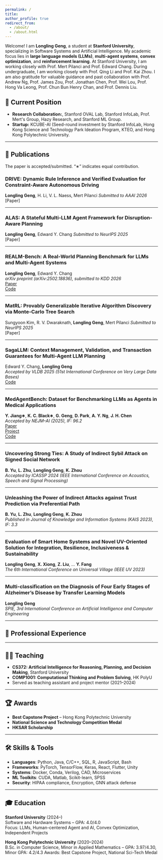 ```yaml
---
permalink: /
title: 
author_profile: true
redirect_from: 
  - /about/
  - /about.html
---
```


Welcome! I am **Longling Geng**, a student at **Stanford University**, specializing in Software Systems and Artificial Intelligence. My academic focus lies in **large language models (LLMs)**, **multi-agent systems**, **convex optimization**, and **reinforcement learning**. At Stanford University, I am working closely with Prof. Mert Pilanci and Prof. Edward Chang. During undergraduate, I am working closely with Prof. Qing Li and Prof. Kai Zhou. I am also gratitude for valuable guidance and past collaboration with Prof. Andrew Ng, Prof. James Zou, Prof. Jonathan Chen, Prof. Wei Lou, Prof. Hong Va Leong, Prof. Chun Bun Henry Chan, and Prof. Dennis Liu.

## 📍 Current Position

- **Research Collaboration:**, Stanford OVAL Lab, Stanford InfoLab, Prof. Mert's Group, Hazy Research, and Stanford ML Group.
- **Startup:** KCUBE-AI (Seed-round investment by Stanford InfoLab, Hong Kong Science and Technology Park Ideation Program, KTEO, and Hong Kong Polytechnic University.

---

## 📄 Publications  
The paper is accepted/submitted. “∗” indicates equal contribution.

### DRIVE: Dynamic Rule Inference and Verified Evaluation for Constraint-Aware Autonomous Driving
**Longling Geng**, H. Li, V. L. Naess, Mert Pilanci
*Submitted to AAAI 2026*
[Paper]

---

### ALAS: A Stateful Multi-LLM Agent Framework for Disruption-Aware Planning  
**Longling Geng**, Edward Y. Chang 
*Submitted to NeurIPS 2025*  
[Paper]

---

### REALM-Bench: A Real-World Planning Benchmark for LLMs and Multi-Agent Systems  
**Longling Geng**, Edward Y. Chang  
*arXiv preprint (arXiv:2502.18836), submitted to KDD 2026*  
[Paper](https://doi.org/10.48550/arXiv.2502.18836)  
[Code](https://github.com/genglongling/REALM-Bench)

---

### MatRL: Provably Generalizable Iterative Algorithm Discovery via Monte-Carlo Tree Search  
Sungyoon Kim, R. V. Dwaraknath, **Longling Geng**, Mert Pilanci
*Submitted to NeurIPS 2025*  
[Paper]

--- 

### SagaLLM: Context Management, Validation, and Transaction Guarantees for Multi-Agent LLM Planning  
Edward Y. Chang, **Longling Geng**  
*Accepted by VLDB 2025 (51st International Conference on Very Large Data Bases)*  
[Code](https://github.com/genglongling/SagaLLM)

---

### MedAgentBench: Dataset for Benchmarking LLMs as Agents in Medical Applications  
**Y. Jiang∗**, **K. C. Black∗**, **G. Geng**, **D. Park**, **A. Y. Ng**, **J. H. Chen**  
*Accepted by NEJM–AI (2025), IF: 96.2*  
[Paper](https://doi.org/10.48550/arXiv.2501.14654)  
[Project](https://stanfordmlgroup.github.io/projects/medagentbench/)  
[Code](https://github.com/stanfordmlgroup/MedAgentBench)

---

### Uncovering Strong Ties: A Study of Indirect Sybil Attack on Signed Social Network  
**B. Yu**, **L. Zhu**, **Longling Geng**, **K. Zhou**  
*Accepted by ICASSP 2024 (IEEE International Conference on Acoustics, Speech and Signal Processing)*

---

### Unleashing the Power of Indirect Attacks against Trust Prediction via Preferential Path  
**B. Yu**, **L. Zhu**, **Longling Geng**, **K. Zhou**  
*Published in Journal of Knowledge and Information Systems (KAIS 2023), IF: 3.3*

---

### Evaluation of Smart Home Systems and Novel UV-Oriented Solution for Integration, Resilience, Inclusiveness & Sustainability  
**Longling Geng**, **X. Xiong**, **Z. Liu**, … **Y. Fang**  
*The 6th International Conference on Universal Village (IEEE UV 2023)*

---

### Multi-classification on the Diagnosis of Four Early Stages of Alzheimer’s Disease by Transfer Learning Models  
**Longling Geng**  
*SPIE, 3rd International Conference on Artificial Intelligence and Computer Engineering*


---

## 💼 Professional Experience

---

## 🧑‍🏫 Teaching

- **CS372: Artificial Intelligence for Reasoning, Planning, and Decision Making**, Stanford University
- **COMP1001: Computational Thinking and Problem Solving**, HK PolyU  
- Served as teaching assistant and project mentor (2021–2024)

---

## 🏆 Awards

- **Best Capstone Project** – Hong Kong Polytechnic University  
- **National Science and Technology Competition Medal**  
- **HKSAR Scholarship**

---

## 🛠 Skills & Tools

- **Languages**: Python, Java, C/C++, SQL, R, JavaScript, Bash
- **Frameworks**: PyTorch, TensorFlow, Keras, React, Flutter, Unity
- **Systems**: Docker, Conda, Verilog, CAD, Microservices
- **ML Toolkits**: CUDA, Matlab, Scikit-learn, SPSS
- **Security**: HIPAA compliance, Encryption, GNN attack defense

---

## 🎓 Education

**Stanford University** (2024–)  
Software and Hardware Systems – GPA: 4.0/4.0  
Focus: LLMs, Human-centered Agent and AI, Convex Optimization, Independent Projects

**Hong Kong Polytechnic University** (2020–2024)  
B.Sc. in Computer Science, Minor in Applied Mathematics – GPA: 3.97/4.30, Minor GPA: 4.2/4.3
Awards: Best Capstone Project, National Sci-Tech Medal


